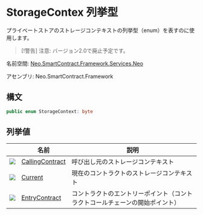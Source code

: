 # StorageContex 列挙型

プライベートストアのストレージコンテキストの列挙型（enum）を表すのに使用します。

> [!警告]
> 注意: バージョン2.0で廃止予定です。

名前空間: [Neo.SmartContract.Framework.Services.Neo](../neo.md)

アセンブリ: Neo.SmartContract.Framework

## 構文

```c#
public enum StorageContext: byte
```

## 列挙値

| | 名前 | 説明 |
| ---------------------------------------- | ---------------------------------------- | ---------------------- |
| ![](https://i-msdn.sec.s-msft.com/dynimg/IC134134.jpeg) | [CallingContract](StorageContex/CallingContract.md) | 呼び出し元のストレージコンテキスト |
| ![](https://i-msdn.sec.s-msft.com/dynimg/IC134134.jpeg) | [Current](StorageContex/Current.md) | 現在のコントラクトのストレージコンテキスト |
| ![](https://i-msdn.sec.s-msft.com/dynimg/IC134134.jpeg) | [EntryContract](StorageContex/EntryContract.md) | コントラクトのエントリーポイント（コントラクトコールチェーンの開始ポイント） |
